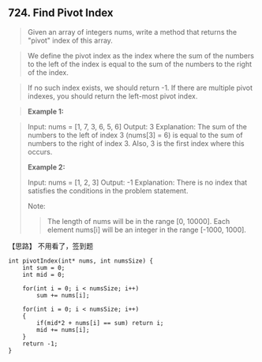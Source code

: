 ## 724. Find Pivot Index

> Given an array of integers nums, write a method that returns the "pivot" index of this array.

>We define the pivot index as the index where the sum of the numbers to the left of the index is equal to the sum of the numbers to the right of the index.

>If no such index exists, we should return -1. If there are multiple pivot indexes, you should return the left-most pivot index.

>**Example 1:**

>Input: 
>nums = [1, 7, 3, 6, 5, 6]
>Output: 3
>Explanation: 
>The sum of the numbers to the left of index 3 (nums[3] = 6) is equal to the sum of numbers to the right of index 3.
>Also, 3 is the first index where this occurs.
>
>**Example 2:**
>
>Input: 
>nums = [1, 2, 3]
>Output: -1
>Explanation: 
>There is no index that satisfies the conditions in the problem statement.
>
>Note:
>    >The length of nums will be in the range [0, 10000].
>    Each element nums[i] will be an integer in the range [-1000, 1000].

【思路】
不用看了，签到题

```
int pivotIndex(int* nums, int numsSize) {
    int sum = 0;
    int mid = 0;
    
	for(int i = 0; i < numsSize; i++)
		sum += nums[i];
	
	for(int i = 0; i < numsSize; i++)
	{
		if(mid*2 + nums[i] == sum) return i;
		mid += nums[i];
	}
	return -1;
}
```